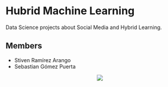# Hubrid Machine Learning

Data Science projects about Social Media and Hybrid Learning.

## Members

- Stiven Ramírez Arango
- Sebastian Gómez Puerta

<p align="center">
<img src="https://www.nextraining.es/wp-content/uploads/2019/04/Analisis-de-redes-sociales.jpg">
</p>
